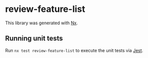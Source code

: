 # review-feature-list

This library was generated with [Nx](https://nx.dev).

## Running unit tests

Run `nx test review-feature-list` to execute the unit tests via [Jest](https://jestjs.io).
